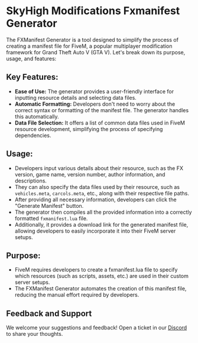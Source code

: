 # SkyHigh Modifications Fxmanifest Generator

The FXManifest Generator is a tool designed to simplify the process of creating a manifest file for FiveM, a popular multiplayer modification framework for Grand Theft Auto V (GTA V). Let's break down its purpose, usage, and features:

## Key Features:
- **Ease of Use:** The generator provides a user-friendly interface for inputting resource details and selecting data files.
- **Automatic Formatting:** Developers don't need to worry about the correct syntax or formatting of the manifest file. The generator handles this automatically.
- **Data File Selection:** It offers a list of common data files used in FiveM resource development, simplifying the process of specifying dependencies.

## Usage:
- Developers input various details about their resource, such as the FX version, game name, version number, author information, and descriptions.
- They can also specify the data files used by their resource, such as `vehicles.meta`, `carcols.meta`, etc., along with their respective file paths.
- After providing all necessary information, developers can click the "Generate Manifest" button.
- The generator then compiles all the provided information into a correctly formatted `fxmanifest.lua` file.
- Additionally, it provides a download link for the generated manifest file, allowing developers to easily incorporate it into their FiveM server setups.

## Purpose:
- FiveM requires developers to create a fxmanifest.lua file to specify which resources (such as scripts, assets, etc.) are used in their custom server setups.
- The FXManifest Generator automates the creation of this manifest file, reducing the manual effort required by developers.

## Feedback and Support
We welcome your suggestions and feedback! Open a ticket in our [Discord](https://discord.com/invite/tKQgdQuJYF) to share your thoughts.
